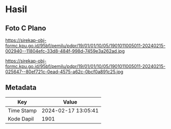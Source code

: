# Hasil

## Foto C Plano

https://sirekap-obj-formc.kpu.go.id/95bf/pemilu/pdpr/19/01/01/10/05/1901011005011-20240215-002940--11804efc-33d8-484f-998d-7459e3a262ad.jpg

https://sirekap-obj-formc.kpu.go.id/95bf/pemilu/pdpr/19/01/01/10/05/1901011005011-20240215-025647--80ef721c-0ead-4575-a62c-0bcf0a891c25.jpg


## Metadata

| Key        | Value               |
| ---------- | ------------------- |
| Time Stamp | 2024-02-17 13:05:41 |
| Kode Dapil | 1901                |



